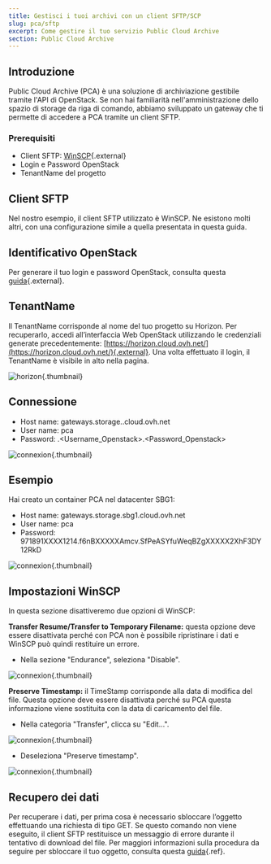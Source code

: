 ```yaml
---
title: Gestisci i tuoi archivi con un client SFTP/SCP
slug: pca/sftp
excerpt: Come gestire il tuo servizio Public Cloud Archive
section: Public Cloud Archive
---
```



## Introduzione
Public Cloud Archive (PCA) è una soluzione di archiviazione gestibile tramite l'API di OpenStack. Se non hai familiarità nell'amministrazione dello spazio di storage da riga di comando, abbiamo sviluppato un gateway che ti permette di accedere a PCA tramite un client SFTP.


### Prerequisiti
- Client SFTP: [WinSCP](https://winscp.net/eng/download.php){.external}
- Login e Password OpenStack
- TenantName del progetto


## Client SFTP
Nel nostro esempio, il client SFTP utilizzato è WinSCP. Ne esistono molti altri, con una configurazione simile a quella presentata in questa guida.


## Identificativo OpenStack
Per generare il tuo login e password OpenStack, consulta questa [guida](https://www.ovh.it/g1773.crea_un_utente_per_accedere_a_horizon){.external}.


## TenantName
Il TenantName corrisponde al nome del tuo progetto su Horizon. Per recuperarlo, accedi all’interfaccia Web OpenStack utilizzando le credenziali generate precedentemente: [https://horizon.cloud.ovh.net/](https://horizon.cloud.ovh.net/){.external}. Una volta effettuato il login, il TenantName è visibile in alto nella pagina.


![horizon](images/image1.png){.thumbnail}


## Connessione
- Host name: gateways.storage.<region>.cloud.ovh.net
- User name: pca
- Password: <TenantName>.<Username_Openstack>.<Password_Openstack>


![connexion](images/image2.png){.thumbnail}


## Esempio
Hai creato un container PCA nel datacenter SBG1:

- Host name: gateways.storage.sbg1.cloud.ovh.net
- User name: pca
- Password: 971891XXXX1214.f6nBXXXXXAmcv.SfPeASYfuWeqBZgXXXXX2XhF3DY12RkD


![connexion](images/image3.png){.thumbnail}


## Impostazioni WinSCP
In questa sezione disattiveremo due opzioni di WinSCP:

**Transfer Resume/Transfer to Temporary Filename:** questa opzione deve essere disattivata perché con PCA non è possibile ripristinare i dati e WinSCP può quindi restituire un errore.

- Nella sezione "Endurance", seleziona "Disable".


![connexion](images/conf1.png){.thumbnail}

**Preserve Timestamp:** il TimeStamp corrisponde alla data di modifica del file. Questa opzione deve essere disattivata perché su PCA questa informazione viene sostituita con la data di caricamento del file.

- Nella categoria "Transfer", clicca su "Edit...".


![connexion](images/conf2.png){.thumbnail}

- Deseleziona "Preserve timestamp".


![connexion](images/conf3.png){.thumbnail}


## Recupero dei dati
Per recuperare i dati, per prima cosa è necessario sbloccare l’oggetto effettuando una richiesta di tipo GET. Se questo comando non viene eseguito, il client SFTP restituisce un messaggio di errore durante il tentativo di download del file. Per maggiori informazioni sulla procedura da seguire per sbloccare il tuo oggetto, consulta questa [guida](../guide.it-it.md){.ref}.